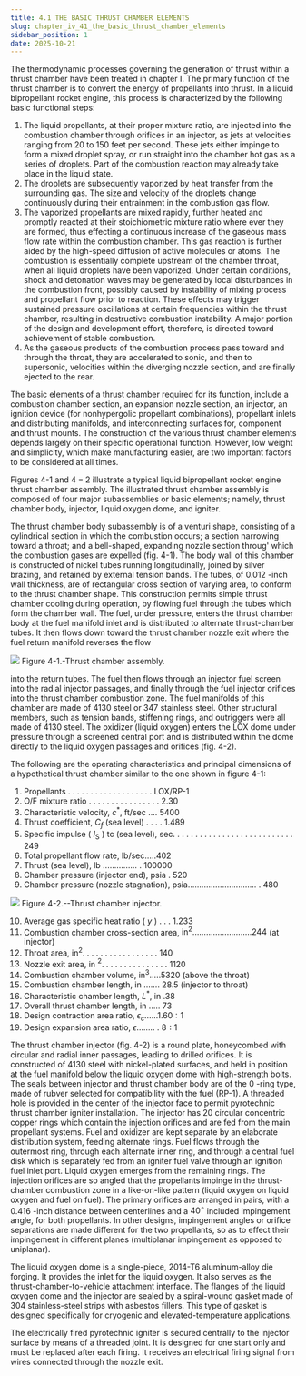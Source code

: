 ```yaml
---
title: 4.1 THE BASIC THRUST CHAMBER ELEMENTS
slug: chapter_iv_41_the_basic_thrust_chamber_elements
sidebar_position: 1
date: 2025-10-21
---
```


The thermodynamic processes governing the generation of thrust within a thrust chamber have been treated in chapter I. The primary function of the thrust chamber is to convert the energy of propellants into thrust. In a liquid bipropellant rocket engine, this process is characterized by the following basic functional steps:

1. The liquid propellants, at their proper mixture ratio, are injected into the combustion chamber through orifices in an injector, as jets at velocities ranging from 20 to 150 feet per second. These jets either impinge to form a mixed droplet spray, or run straight into the chamber hot gas as a series of droplets. Part of the combustion reaction may already take place in the liquid state.
2. The droplets are subsequently vaporized by heat transfer from the surrounding gas. The size and velocity of the droplets change continuously during their entrainment in the combustion gas flow.
3. The vaporized propellants are mixed rapidly, further heated and promptly reacted at their stoichiometric mixture ratio where ever they are formed, thus effecting a continuous increase of the gaseous mass flow rate within the combustion chamber. This gas reaction is further aided by the high-speed diffusion of active molecules or atoms. The combustion is essentially complete upstream of the chamber throat, when all liquid droplets have been vaporized. Under certain conditions, shock and detonation waves may be generated by local disturbances in the combustion front, possibly caused by instability of mixing process and propellant flow prior to reaction. These effects may trigger sustained pressure oscillations at certain frequencies within the thrust chamber, resulting in destructive combustion instability. A major portion of the design and development effort, therefore, is directed toward achievement of stable combustion.
4. As the gaseous products of the combustion process pass toward and through the throat, they are accelerated to sonic, and then to supersonic, velocities within the diverging nozzle section, and are finally ejected to the rear.

The basic elements of a thrust chamber required for its function, include a combustion chamber section, an expansion nozzle section, an injector, an ignition device (for nonhypergolic propellant combinations), propellant inlets and distributing manifolds, and interconnecting surfaces for, component and thrust mounts. The construction of the various thrust chamber elements depends largely on their specific operational function. However, low weight and simplicity, which make manufacturing easier, are two important factors to be considered at all times.

Figures 4-1 and $4-2$ illustrate a typical liquid bipropellant rocket engine thrust chamber assembly. The illustrated thrust chamber assembly is composed of four major subassemblies or basic elements; namely, thrust chamber body, injector, liquid oxygen dome, and igniter.

The thrust chamber body subassembly is of a venturi shape, consisting of a cylindrical section in which the combustion occurs; a section narrowing toward a throat; and a bell-shaped, expanding nozzle section throug' which the combustion gases are expelled (fig. 4-1). The body wall of this chamber is constructed of nickel tubes running longitudinally, joined by silver brazing, and retained by external tension bands. The tubes, of 0.012 -inch wall thickness, are of rectangular cross section of varying area, to conform to the thrust chamber shape. This construction permits simple thrust chamber cooling during operation, by flowing fuel through the tubes which form the chamber wall. The fuel, under pressure, enters the thrust chamber body at the fuel manifold inlet and is distributed to alternate thrust-chamber tubes. It then flows down toward the thrust chamber nozzle exit where the fuel return manifold reverses the flow

![](/img/DLPRE/image_043.jpg)
Figure 4-1.-Thrust chamber assembly.

into the return tubes. The fuel then flows through an injector fuel screen into the radial injector passages, and finally through the fuel injector orifices into the thrust chamber combustion zone. The fuel manifolds of this chamber are made of 4130 steel or 347 stainless steel. Other structural members, such as tension bands, stiffening rings, and outriggers were all made of 4130 steel. The oxidizer (liquid oxygen) enters the LOX dome under pressure through a screened central port and is distributed within the dome directly to the liquid oxygen passages and orifices (fig. 4-2).

The following are the operating characteristics and principal dimensions of a hypothetical thrust chamber similar to the one shown in figure 4-1:

1. Propellants . . . . . . . . . . . . . . . . . . . LOX/RP-1
2. $\mathrm{O} / \mathrm{F}$ mixture ratio . . . . . . . . . . . . . . . . 2.30
3. Characteristic velocity, $c^{*}$, ft/sec .... 5400
4. Thrust coefficient, $C_{f}$ (sea level) . . . . 1.489
5. Specific impulse ( $I_{\mathrm{S}}$ ) tc (sea level), sec. . . . . . . . . . . . . . . . . . . . . . . . . . . 249
6. Total propellant flow rate, $\mathrm{lb} / \mathrm{sec} . . . . .402$
7. Thrust (sea level), lb ............... . 100000
8. Chamber pressure (injector end), psia . 520
9. Chamber pressure (nozzle stagnation), psia.............................. . 480

![](/img/DLPRE/image_044.jpg)
Figure 4-2.--Thrust chamber injector.

10. Average gas specific heat ratio ( $y$ ) . . . 1.233
11. Combustion chamber cross-section area, $\mathrm{in}^{2} \ldots \ldots \ldots \ldots . . \ldots . . . . . . . . .244$ (at injector)
12. Throat area, $\mathrm{in}^{2}$. . . . . . . . . . . . . . . . . 140
13. Nozzle exit area, in ${ }^{2}$. . . . . . . . . . . . . . . 1120
14. Combustion chamber volume, $\mathrm{in}^{3} \ldots . .5320$
(above the throat)
15. Combustion chamber length, in ....... 28.5 (injector to throat)
16. Characteristic chamber length, $L^{*}$, in .38
17. Overall thrust chamber length, in ..... 73
18. Design contraction area ratio, $\epsilon_{c} \ldots . . .1 .60: 1$
19. Design expansion area ratio, $\epsilon \ldots \ldots .$. . $8: 1$

The thrust chamber injector (fig. 4-2) is a round plate, honeycombed with circular and radial inner passages, leading to drilled orifices. It is constructed of 4130 steel with nickel-plated surfaces, and held in position at the fuel manifold below the liquid oxygen dome with high-strength bolts. The seals between injector and thrust chamber body are of the 0 -ring type, made of rubver selected for compatibility with the fuel (RP-1). A threaded hole is provided in the center of the injector face to permit pyrotechnic thrust chamber igniter installation. The injector has 20 circular concentric copper rings which contain the injection orifices and are fed from the main propellant systems. Fuel and oxidizer are kept separate by an elaborate distribution system, feeding alternate rings. Fuel flows through the outermost ring, through each alternate inner ring, and through a central fuel disk which is separately fed from an igniter fuel valve through an ignition fuel inlet port. Liquid oxygen emerges from the remaining rings. The injection orifices are so angled that the propellants impinge in the thrust-chamber combustion zone in a like-on-like pattern (liquid oxygen on liquid oxygen and fuel on fuel). The primary orifices are arranged in pairs, with a 0.416 -inch distance between centerlines and a $40^{\circ}$ included impingement angle, for both propellants. In other designs, impingement angles or orifice separations are made different for the two propellants, so as to effect their impingement in different planes (multiplanar impingement as opposed to uniplanar).

The liquid oxygen dome is a single-piece, 2014-T6 aluminum-alloy die forging. It provides the inlet for the liquid oxygen. It also serves as the thrust-chamber-to-vehicle attachment interface. The flanges of the liquid oxygen dome and
the injector are sealed by a spiral-wound gasket made of 304 stainless-steel strips with asbestos fillers. This type of gasket is designed specifically for cryogenic and elevated-temperature applications.

The electrically fired pyrotechnic igniter is secured centrally to the injector surface by means of a threaded joint. It is designed for one start only and must be replaced after each firing. It receives an electrical firing signal from wires connected through the nozzle exit.
